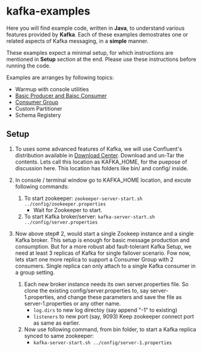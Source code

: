 # kafka-examples

Here you will find example code, written in __Java__, to understand various features provided by __Kafka__.
Each of these examples demostrates one or related aspects of Kafka messaging, in a __simple__ manner.

These examples expect a minimal setup, for which instructions are mentioned in __Setup__ section at the end. Please use these instructions before running the code.

Examples are arranges by following topics:

+ Warmup with console utilities
+ [Basic Producer and Baisc Consumer](https://github.com/agrawalnishant/kafka-examples/tree/master/src/main/java/kafka/examples/basic)
+ [Consumer Group](https://github.com/agrawalnishant/kafka-examples/blob/master/src/main/java/kafka/examples/basic/StringProducerConsumerGroupDemo.java)
+ Custom Partitioner
+ Schema Registery

## Setup

1. To uses some advanced features of Kafka, we will use Confluent's distribution available in [Download Center](https://www.confluent.io/download-center/). Download and un-Tar the contents. Lets call this location as KAFKA_HOME, for the puepose of discussion here. This location has folders like bin/ and config/ inside.

2. In console / terminal window go to KAFKA_HOME location, and excute following commands:
    1. To start zookeeper:
    `zookeeper-server-start.sh ../config/zookeeper.properties`
        - Wait for Zookeeper to start.
    2. To start Kafka broker/server:
        `kafka-server-start.sh ../config/server.properties`
3. Now above step# 2, would start a single Zookeep instance and a single Kafka broker. This setup is enough for basic message production and consumption. But for a more robust abd fault-tolerant Kafka Setup, we need at least 3 replicas of Kafka for single failover scenario. Fow now, lets start one more replica to support a Consumer Group with 2 consumers. Single replica can only attach to a single Kafka consumer in a group setting.
    1. Each new broker instance needs its own server.properties file. So clone the existing config/server.properties to, say server-1.properties, and change these parameters and save the file as server-1.properties or any other name.
        - `log.dirs` to new log directoy (say append "-1" to existing)
        - `listeners` to new port (say, 9093)
    Keep zookeeper connect port as same as earlier.
    2. Now use following command, from bin folder, to start a Kafka replica synced to same zookeeper:
        - `kafka-server-start.sh ../config/server-1.properties`
